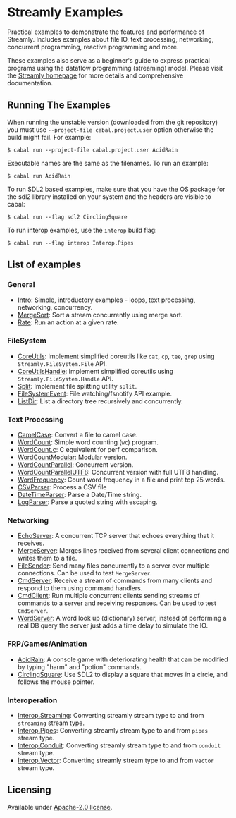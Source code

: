 # Streamly Examples

Practical examples to demonstrate the features and performance of
Streamly.  Includes examples about file IO, text processing, networking,
concurrent programming, reactive programming and more.

These examples also serve as a beginner's guide to express practical
programs using the dataflow programming (streaming) model.  Please visit
the [Streamly homepage](https://streamly.composewell.com) for more
details and comprehensive documentation.

## Running The Examples

When running the unstable version (downloaded from the git repository)
you must use `--project-file cabal.project.user` option otherwise the
build might fail. For example:

```
$ cabal run --project-file cabal.project.user AcidRain
```

Executable names are the same as the filenames.  To run an example:

```
$ cabal run AcidRain
```

To run SDL2 based examples, make sure that you have the OS package for
the sdl2 library installed on your system and the headers are visible to
cabal:

```
$ cabal run --flag sdl2 CirclingSquare
```

To run interop examples, use the `interop` build flag:

```
$ cabal run --flag interop Interop.Pipes
```

## List of examples

### General

* [Intro](https://github.com/composewell/streamly-examples/blob/master/examples/Intro.hs): Simple, introductory examples - loops, text
  processing, networking, concurrency.
* [MergeSort](https://github.com/composewell/streamly-examples/blob/master/examples/MergeSort.hs): Sort a stream concurrently using merge
  sort.
* [Rate](https://github.com/composewell/streamly-examples/blob/master/examples/Rate.hs): Run an action at a given rate.

### FileSystem

* [CoreUtils](https://github.com/composewell/streamly-examples/blob/master/examples/CoreUtils.hs): Implement simplified coreutils
  like `cat`, `cp`, `tee`, `grep` using `Streamly.FileSystem.File` API.
* [CoreUtilsHandle](https://github.com/composewell/streamly-examples/blob/master/examples/CoreUtilsHandle.hs): Implement simplified
  coreutils using `Streamly.FileSystem.Handle` API.
* [Split](https://github.com/composewell/streamly-examples/blob/master/examples/Split.hs): Implement file splitting utility `split`.
* [FileSystemEvent](https://github.com/composewell/streamly-examples/blob/master/examples/FileSystemEvent.hs): File watching/fsnotify API
  example.
* [ListDir](https://github.com/composewell/streamly-examples/blob/master/examples/ListDir.hs): List a directory tree recursively and
  concurrently.

### Text Processing

* [CamelCase](https://github.com/composewell/streamly-examples/blob/master/examples/CamelCase.hs): Convert a file to camel case.
* [WordCount](https://github.com/composewell/streamly-examples/blob/master/examples/WordCount.hs): Simple word counting (`wc`) program.
* [WordCount.c](https://github.com/composewell/streamly-examples/blob/master/examples/WordCount.c): C equivalent for perf comparison.
* [WordCountModular](https://github.com/composewell/streamly-examples/blob/master/examples/WordCountModular.hs): Modular version.
* [WordCountParallel](https://github.com/composewell/streamly-examples/blob/master/examples/WordCountParallel.hs): Concurrent version.
* [WordCountParallelUTF8](https://github.com/composewell/streamly-examples/blob/master/examples/WordCountParallelUTF8.hs): Concurrent
  version with full UTF8 handling.
* [WordFrequency](https://github.com/composewell/streamly-examples/blob/master/examples/WordFrequency.hs): Count word frequency in
  a file and print top 25 words.
* [CSVParser](https://github.com/composewell/streamly-examples/blob/master/examples/CSVParser.hs): Process a CSV file
* [DateTimeParser](https://github.com/composewell/streamly-examples/blob/master/examples/DateTimeParser.hs): Parse a Date/Time string.
* [LogParser](https://github.com/composewell/streamly-examples/blob/master/examples/LogParser.hs): Parse a quoted string with escaping.

### Networking

* [EchoServer](https://github.com/composewell/streamly-examples/blob/master/examples/EchoServer.hs): A concurrent TCP server that
  echoes everything that it receives.
* [MergeServer](https://github.com/composewell/streamly-examples/blob/master/examples/MergeServer.hs): Merges lines received from
  several client connections and writes them to a file.
* [FileSender](https://github.com/composewell/streamly-examples/blob/master/examples/FileSender.hs): Send many files concurrently to
  a server over multiple connections. Can be used to test `MergeServer`.
* [CmdServer](https://github.com/composewell/streamly-examples/blob/master/examples/CmdServer.hs): Receive a stream of commands from many
  clients and respond to them using command handlers.
* [CmdClient](https://github.com/composewell/streamly-examples/blob/master/examples/CmdClient.hs): Run multiple concurrent clients sending
  streams of commands to a server and receiving responses. Can be used to test
  `CmdServer`.
* [WordServer](https://github.com/composewell/streamly-examples/blob/master/examples/WordServer.hs): A word look up (dictionary)
  server, instead of performing a real DB query the server just adds a
  time delay to simulate the IO.

### FRP/Games/Animation

* [AcidRain](https://github.com/composewell/streamly-examples/blob/master/examples/AcidRain.hs): A console game with deteriorating health
  that can be modified by typing "harm" and "potion" commands.
* [CirclingSquare](https://github.com/composewell/streamly-examples/blob/master/examples/CirclingSquare.hs): Use SDL2 to display a
  square that moves in a circle, and follows the mouse pointer.

### Interoperation

* [Interop.Streaming](https://github.com/composewell/streamly-examples/blob/master/examples/Interop/Streaming.hs): Converting streamly
  stream type to and from `streaming` stream type.
* [Interop.Pipes](https://github.com/composewell/streamly-examples/blob/master/examples/Interop/Pipes.hs): Converting streamly
  stream type to and from `pipes` stream type.
* [Interop.Conduit](https://github.com/composewell/streamly-examples/blob/master/examples/Interop/Conduit.hs): Converting streamly
  stream type to and from `conduit` stream type.
* [Interop.Vector](https://github.com/composewell/streamly-examples/blob/master/examples/Interop/Vector.hs): Converting streamly
  stream type to and from `vector` stream type.

## Licensing

Available under [Apache-2.0 license](https://github.com/composewell/streamly-examples/blob/master/LICENSE).
